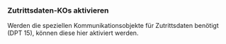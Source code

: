 ﻿### Zutrittsdaten-KOs aktivieren


Werden die speziellen Kommunikationsobjekte für Zutrittsdaten benötigt (DPT 15), können diese hier aktiviert werden.

